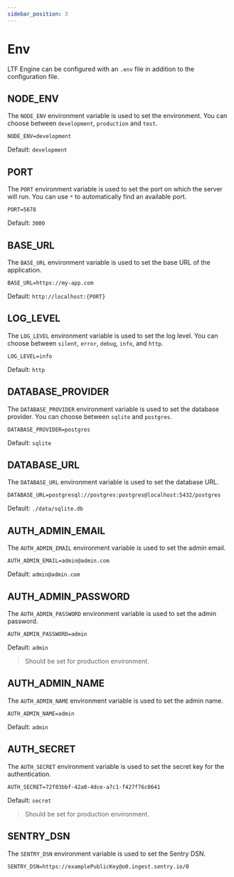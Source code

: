 ```yaml
---
sidebar_position: 3
---
```


# Env

LTF Engine can be configured with an `.env` file in addition to the configuration file.

## NODE_ENV

The `NODE_ENV` environment variable is used to set the environment. You can choose between `development`, `production` and `test`.

```env
NODE_ENV=development
```

Default: `development`

## PORT

The `PORT` environment variable is used to set the port on which the server will run. You can use `*` to automatically find an available port.

```env
PORT=5678
```

Default: `3000`

## BASE_URL

The `BASE_URL` environment variable is used to set the base URL of the application.

```env
BASE_URL=https://my-app.com
```

Default: `http://localhost:{PORT}`

## LOG_LEVEL

The `LOG_LEVEL` environment variable is used to set the log level. You can choose between `silent`, `error`, `debug`, `info`, and `http`.

```env
LOG_LEVEL=info
```

Default: `http`

## DATABASE_PROVIDER

The `DATABASE_PROVIDER` environment variable is used to set the database provider. You can choose between `sqlite` and `postgres`.

```env
DATABASE_PROVIDER=postgres
```

Default: `sqlite`

## DATABASE_URL

The `DATABASE_URL` environment variable is used to set the database URL.

```env
DATABASE_URL=postgresql://postgres:postgres@localhost:5432/postgres
```

Default: `./data/sqlite.db`

## AUTH_ADMIN_EMAIL

The `AUTH_ADMIN_EMAIL` environment variable is used to set the admin email.

```env
AUTH_ADMIN_EMAIL=admin@admin.com
```

Default: `admin@admin.com`

## AUTH_ADMIN_PASSWORD

The `AUTH_ADMIN_PASSWORD` environment variable is used to set the admin password.

```env
AUTH_ADMIN_PASSWORD=admin
```

Default: `admin`

> Should be set for production environment.

## AUTH_ADMIN_NAME

The `AUTH_ADMIN_NAME` environment variable is used to set the admin name.

```env
AUTH_ADMIN_NAME=admin
```

Default: `admin`

## AUTH_SECRET

The `AUTH_SECRET` environment variable is used to set the secret key for the authentication.

```env
AUTH_SECRET=72f83bbf-42a0-4dce-a7c1-f427f76c0641
```

Default: `secret`

> Should be set for production environment.

## SENTRY_DSN

The `SENTRY_DSN` environment variable is used to set the Sentry DSN.

```env
SENTRY_DSN=https://examplePublicKey@o0.ingest.sentry.io/0
```

